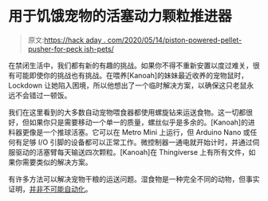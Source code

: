 # 用于饥饿宠物的活塞动力颗粒推进器

> 原文:[https://hack aday . com/2020/05/14/piston-powered-pellet-pusher-for-peck ish-pets/](https://hackaday.com/2020/05/14/piston-powered-pellet-pusher-for-peckish-pets/)

在禁闭生活中，我们都有新的有趣的挑战。如果你不得不重新安置以度过难关，很有可能即使你的挑战也有挑战。在喂养[Kanoah]的妹妹最近收养的宠物鼠时，Lockdown 让她陷入困境，所以他想出了一个临时解决方案，以确保这只老鼠永远不会错过一顿饭。

我们在这里看到的大多数自动宠物喂食器都使用螺旋钻来运送食物。这一切都很好，但如果你只是需要移动一个单一的质量，螺丝似乎是多余的。[Kanoah]的进料器更像是一个推球活塞。它可以在 Metro Mini 上运行，但 Arduino Nano 或任何有足够 I/O 引脚的设备都可以正常工作。微控制器一通电就开始计时，并通过伺服驱动的活塞臂每天输送四次颗粒。[Kanoah]在 Thingiverse 上有所有文件，如果你需要类似的解决方案。

有许多方法可以解决宠物干粮的运送问题。湿食物是一种完全不同的动物，但事实证明，[并非不可能自动化](https://hackaday.com/2019/03/22/auotmated-cat-feeder-handles-wet-food-with-aplomb/)。